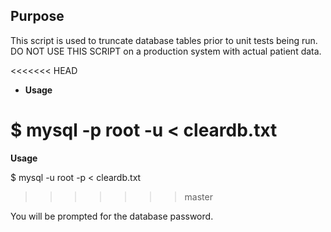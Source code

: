**Purpose**
----
This script is used to truncate database tables prior to unit tests being
run. DO NOT USE THIS SCRIPT on a production system with actual patient data.

<<<<<<< HEAD
* **Usage**

$ mysql -p root -u < cleardb.txt
=======
**Usage**

$ mysql -u root -p < cleardb.txt
>>>>>>> master

You will be prompted for the database password. 

